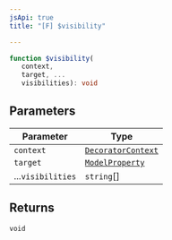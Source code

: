 ```yaml
---
jsApi: true
title: "[F] $visibility"

---
```

```ts
function $visibility(
   context, 
   target, ...
   visibilities): void
```

## Parameters

| Parameter | Type |
| ------ | ------ |
| `context` | [`DecoratorContext`](../interfaces/DecoratorContext.md) |
| `target` | [`ModelProperty`](../interfaces/ModelProperty.md) |
| ...`visibilities` | `string`[] |

## Returns

`void`
